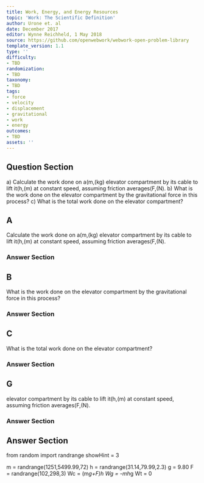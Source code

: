 ```yaml
---
title: Work, Energy, and Energy Resources
topic: 'Work: The Scientific Definition'
author: Urone et. al
date: December 2017
editor: Wynne Reichheld, 1 May 2018
source: https://github.com/openwebwork/webwork-open-problem-library
template_version: 1.1
type: ''
difficulty:
- TBD
randomization:
- TBD
taxonomy:
- TBD
tags:
- force
- velocity
- displacement
- gravitational
- work
- energy
outcomes:
- TBD
assets: ''
---
```


## Question Section 

a) Calculate the work done on a(m,(kg) elevator compartment by its cable to lift it(h,(m) at constant speed, assuming friction averages(F,(N). 
b) What is the work done on the elevator compartment by the gravitational force in this process? 
c) What is the total work done on the elevator compartment?

## A
Calculate the work done on a(m,(kg) elevator compartment by its cable to lift it(h,(m) at constant speed, assuming friction averages(F,(N). 
### Answer Section
## B
What is the work done on the elevator compartment by the gravitational force in this process? 
### Answer Section
## C
What is the total work done on the elevator compartment?
### Answer Section
## G
elevator compartment by its cable to lift it(h,(m) at constant speed, assuming friction averages(F,(N). 
### Answer Section


## Answer Section

from random import randrange
showHint = 3

m = randrange(1251,5499.99,72)
h = randrange(31.14,79.99,2.3)
g = 9.80
F = randrange(102,298,3)
Wc = (m*g+F)*h
Wg = -m*h*g
Wt = 0